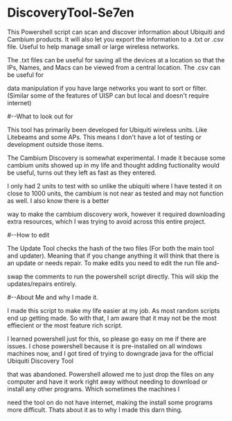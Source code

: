 # DiscoveryTool-Se7en
  This Powershell script can scan and discover information about Ubiquiti and Cambium products. It will also let you export the information to a .txt or .csv file. Useful to help manage small or large wireless networks.
  
  The .txt files can be useful for saving all the devices at a location so that the IPs, Names, and Macs can be viewed from a central location. The .csv can be useful for 
  
  data manipulation if you have large networks you want to sort or filter. (Similar some of the features of UISP can but local and doesn't require internet)


#--What to look out for

  This tool has primarily been developed for Ubiquiti wireless units. Like Litebeams and some APs. This means I don't have a lot of testing or development outside those items.
  
  The Cambium Discovery is somewhat experimental. I made it because some cambium units showed up in my life and thought adding fuctionality would be useful, turns out they left as fast as they entered.
  
  I only had 2 units to test with so unlike the ubiquiti where I have tested it on close to 1000 units, the cambium is not near as tested and may not function as well. I also know there is a better
  
  way to make the cambium discovery work, however it required downloading extra resources, which I was trying to avoid across this entire project.


#--How to edit

  The Update Tool checks the hash of the two files (For both the main tool and updater). Meaning that if you change anything it will think that there is an update or needs repair. To make edits you need to edit the run file and-
  
  swap the comments to run the powershell script directly. This will skip the updates/repairs entirely.


#--About Me and why I made it.

  I made this script to make my life easier at my job. As most random scripts end up getting made. So with that, I am aware that it may not be the most effiecient or the most feature rich script.
  
  I learned powershell just for this, so please go easy on me if there are issues. I chose powershell because it is pre-installed on all windows machines now, and I got tired of trying to downgrade java for the official Ubiquiti Discovery Tool
  
  that was abandoned. Powershell allowed me to just drop the files on any computer and have it work right away without needing to download or install any other programs. Which sometimes the machines I
  
  need the tool on do not have internet, making the install some programs more difficult. Thats about it as to why I made this darn thing.
